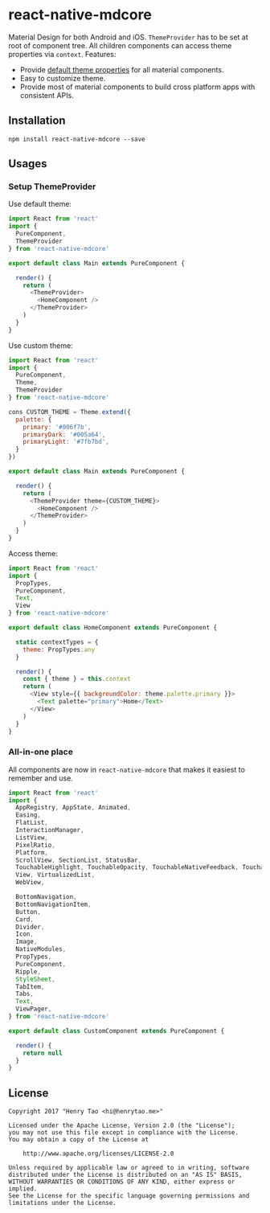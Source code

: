 # react-native-mdcore

Material Design for both Android and iOS. `ThemeProvider` has to be set at root of component tree. All children components can access theme properties via `context`. Features: 

- Provide [default theme properties](src/libs/theme/default.js) for all material components. 
- Easy to customize theme.
- Provide most of material components to build cross platform apps with consistent APIs.


## Installation

```node
npm install react-native-mdcore --save
```


## Usages

### Setup ThemeProvider

Use default theme:

```js
import React from 'react'
import {
  PureComponent,
  ThemeProvider
} from 'react-native-mdcore'

export default class Main extends PureComponent {

  render() {
    return (
      <ThemeProvider>
        <HomeComponent />
      </ThemeProvider>
    )
  }
}
```

Use custom theme:

```js
import React from 'react'
import {
  PureComponent,
  Theme,
  ThemeProvider
} from 'react-native-mdcore'

cons CUSTOM_THEME = Theme.extend({
  palette: {
    primary: '#006f7b',
    primaryDark: '#005a64',
    primaryLight: '#7fb7bd',
  }
})

export default class Main extends PureComponent {

  render() {
    return (
      <ThemeProvider theme={CUSTOM_THEME}>
        <HomeComponent />
      </ThemeProvider>
    )
  }
}
```

Access theme:

```js
import React from 'react'
import {
  PropTypes,
  PureComponent, 
  Text,
  View
} from 'react-native-mdcore'

export default class HomeComponent extends PureComponent {

  static contextTypes = {
    theme: PropTypes.any
  }

  render() {
    const { theme } = this.context
    return (
      <View style={{ backgroundColor: theme.palette.primary }}>
        <Text palette="primary">Home</Text>
      </View>
    )
  }
}
```

### All-in-one place

All components are now in `react-native-mdcore` that makes it easiest to remember and use. 

```js
import React from 'react'
import {
  AppRegistry, AppState, Animated,
  Easing,
  FlatList,
  InteractionManager,
  ListView,
  PixelRatio,
  Platform,
  ScrollView, SectionList, StatusBar,
  TouchableHighlight, TouchableOpacity, TouchableNativeFeedback, TouchableWithoutFeedback,
  View, VirtualizedList,
  WebView,

  BottomNavigation,
  BottomNavigationItem,
  Button,
  Card,
  Divider,
  Icon,
  Image,
  NativeModules,
  PropTypes,
  PureComponent,
  Ripple,
  StyleSheet,
  TabItem,
  Tabs,
  Text,
  ViewPager,
} from 'react-native-mdcore'

export default class CustomComponent extends PureComponent {

  render() {
    return null
  }
}
```


## License

    Copyright 2017 "Henry Tao <hi@henrytao.me>"

    Licensed under the Apache License, Version 2.0 (the "License");
    you may not use this file except in compliance with the License.
    You may obtain a copy of the License at

        http://www.apache.org/licenses/LICENSE-2.0

    Unless required by applicable law or agreed to in writing, software
    distributed under the License is distributed on an "AS IS" BASIS,
    WITHOUT WARRANTIES OR CONDITIONS OF ANY KIND, either express or implied.
    See the License for the specific language governing permissions and
    limitations under the License.
